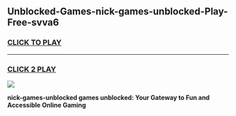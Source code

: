 
## Unblocked-Games-nick-games-unblocked-Play-Free-svva6
<h3>
<a href="https://premium76.site?title=nick-games-unblocked&ref=23A">CLICK TO PLAY</a></h3>
<hr>

<h3>
<a href="https://premium76.site?title=nick-games-unblocked&ref=23A">CLICK 2 PLAY</a>
  
</h3>

<a href="https://premium76.site?title=nick-games-unblocked&ref=23A"><img src="https://clearcache.store/games.png"></a>


**nick-games-unblocked games unblocked: Your Gateway to Fun and Accessible Online Gaming**
